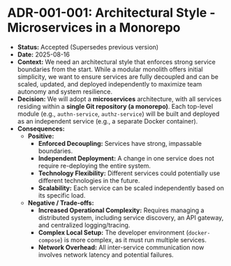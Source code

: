 # ADR-001-001: Architectural Style - Microservices in a Monorepo

* **Status:** Accepted (Supersedes previous version)
* **Date:** 2025-08-16
* **Context:** We need an architectural style that enforces strong service boundaries from the start. While a modular monolith offers initial simplicity, we want to ensure services are fully decoupled and can be scaled, updated, and deployed independently to maximize team autonomy and system resilience.
* **Decision:** We will adopt a **microservices** architecture, with all services residing within a **single Git repository (a monorepo)**. Each top-level module (e.g., `authn-service`, `authz-service`) will be built and deployed as an independent service (e.g., a separate Docker container).
* **Consequences:**
    * **Positive:**
        * **Enforced Decoupling:** Services have strong, impassable boundaries.
        * **Independent Deployment:** A change in one service does not require re-deploying the entire system.
        * **Technology Flexibility:** Different services could potentially use different technologies in the future.
        * **Scalability:** Each service can be scaled independently based on its specific load.
    * **Negative / Trade-offs:**
        * **Increased Operational Complexity:** Requires managing a distributed system, including service discovery, an API gateway, and centralized logging/tracing.
        * **Complex Local Setup:** The developer environment (`docker-compose`) is more complex, as it must run multiple services.
        * **Network Overhead:** All inter-service communication now involves network latency and potential failures.